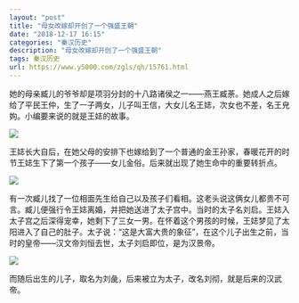 ```yaml
---
layout: "post"
title: "母女改嫁却开创了一个强盛王朝"
date: "2018-12-17 16:15"
categories: "秦汉历史"
description: "母女改嫁却开创了一个强盛王朝"
tags: 秦汉历史
url: https://www.y5000.com/zgls/qh/15761.html
---
```






她的母亲臧儿的爷爷却是项羽分封的十八路诸侯之一——燕王臧荼。她成人之后嫁给了平民王仲，生了一子两女，儿子叫王信，大女儿名王娡，次女也不差，名王皃姁。小编要来说的就是王娡的故事。

![](https://img.y5000.com/uploads/allimg/170302/8-1F302141IW02.jpg)

王娡长大自后，在她父母的安排下也嫁给到了一个普通的金王孙家，春暖花开的时节王娡生下了第一个孩子——女儿金俗。后来就出现了她生命中的重要转折点。

![](https://img.y5000.com/uploads/allimg/170302/1422405353-0.jpg)

有一次臧儿找了一位相面先生给自己以及孩子们看相。这老头说这俩女儿都贵不可言。臧儿便强行令王娡离婚，并把她送进了太子宫中。当时的太子名刘启。王娡入太子宫之后深得宠幸，她剩下了三女一男。在怀着这个男孩的时候，王娡梦见了太阳进入了自己的肚子。太子说：“这是大富大贵的象征”，在这个儿子出生之前，当时的皇帝——汉文帝刘恒去世，太子刘启即位，是为汉景帝。

![](https://img.y5000.com/uploads/allimg/170302/8-1F302141I03S.jpg)

而随后出生的儿子，取名为刘彘，后来被立为太子，改名刘彻，就是后来的汉武帝。

